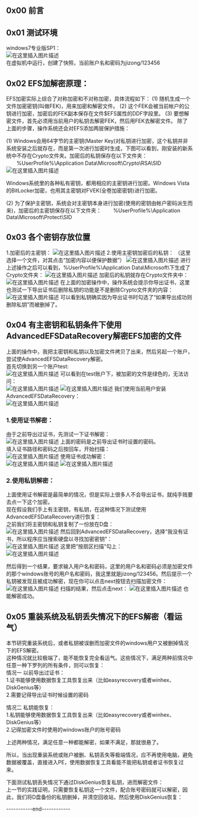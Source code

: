 ## 0x00 前言

## 0x01 测试环境  
windows7专业版SP1：  
![在这里插入图片描述](../image/231549a032d154c622be2b5b11bd967a.png)  
在虚拟机中运行，创建了快照，当前账户名和密码为jizong/123456    

## 0x02 EFS加解密原理：
EFS加密实际上综合了对称加密和不对称加密，具体流程如下：
(1) 随机生成一个文件加密密钥(叫做FEK)，用来加密和解密文件。
(2) 这个FEK会被当前帐户的公钥进行加密，加密后的FEK副本保存在文件$EFS属性的DDF字段里。
(3) 要想解密文件，首先必须用当前用户的私钥去解密FEK，然后用FEK去解密文件。
除了上面的步骤，操作系统还会对EFS添加两层保护措施：

(1) Windows会用64字节的主密钥(Master Key)对私钥进行加密，这个私钥并非系统安装之后就存在，而是第一次进行加密时生成，下图可以看到，刚安装的新系统中不存在Crypto文件夹。加密后的私钥保存在以下文件夹：
　　%UserProfile%\Application Data\Microsoft\Crypto\RSA\SID
　　![在这里插入图片描述](../image/aa1ddc2fda8304602681ec71d6487459.png)

Windows系统里的各种私有密钥，都用相应的主密钥进行加密。Windows Vista的BitLocker加密，也用其主密钥对FVEK(全卷加密密钥)进行加密。


(2) 为了保护主密钥，系统会对主密钥本身进行加密(使用的密钥由帐户密码派生而来)，加密后的主密钥保存在以下文件夹：
　　%UserProfile%\Application Data\Microsoft\Protect\SID

## 0x03 各个密钥存放位置
1.加密后的主密钥：
![在这里插入图片描述](../image/3f10578e97d3623576ae6ec0cdcf04f3.png)
2.使用主密钥加密后的私钥：
（这里选择一个文件，对其点击“加密内容以便保护数据”）
![在这里插入图片描述](../image/ff199fd4d601c98cf04e0dbe9bc5b821.png)
进行上述操作之后可以看到，%UserProfile%\Application Data\Microsoft\下生成了Crypto文件夹：
![在这里插入图片描述](../image/58e20d6e5e272e633cbc3c67ffa57d1c.png)
加密后的私钥就存在Crypto文件夹中：
![在这里插入图片描述](../image/fc288fd3423e9ef1a479f932d44c45a7.png)
在上面的加密操作中，操作系统会提示你导出证书，这里也测试一下导出证书后删除私钥的功能是不是删除Crypto文件夹的内容：
![在这里插入图片描述](../image/136ade76c7c67ce9b6385fec68f469c1.png)
可以看到私钥确实因为导出证书时勾选了“如果导出成功则删除私钥”而被删掉了。


## 0x04 有主密钥和私钥条件下使用AdvancedEFSDataRecovery解密EFS加密的文件
上面的操作中，我把主密钥和私钥以及加密文件拷贝了出来，然后另起一个账户，尝试使AdvancedEFSDataRecovery解密。  
首先切换到另一个账户test:  
![在这里插入图片描述](../image/e9c4e88a1a9552e5a34f0079a3e81588.png)
可以看到在test账户下，被加密的文件是绿色的，无法访问：  
![在这里插入图片描述](../image/e9d8e4170de1f98146009dda67793059.png)
![在这里插入图片描述](../image/ec62dc0482d27c3745080631de3c3784.png)
我们使用当前用户安装AdvancedEFSDataRecovery：  
![在这里插入图片描述](../image/04ffebd1be9583c3d5f9dee5fcb2328e.png)
### 1.使用证书解密：
由于之前导出过证书，先测试一下证书解密：  
![在这里插入图片描述](../image/5c880c0db1fa229bac6195e4acb7d127.png)
上面的密码是之前导出证书时设置的密码。  
填入证书路径和密码之后按回车，开始扫描：  
![在这里插入图片描述](../image/dc9f5caf5c41bfb1656ee547321b83bd.png)
使用证书成功解密：  
![在这里插入图片描述](../image/b66ab1de90987e681ec98a8e21113658.png)
![在这里插入图片描述](../image/122d52d3383aa30ebb36dca0fe9b62c3.png)
### 2.使用私钥解密：
上面使用证书解密是最简单的情况，但是实际上很多人不会导出证书，就纯手贱要去点一下这个加密。  
现在假设我们手上有主密钥，有私钥，在这种情况下测试使用AdvancedEFSDataRecovery进行恢复：  
之前我们将主密钥和私钥复制了一份放在D盘：  
![在这里插入图片描述](../image/d8549f032c58f6143896d1c277bf6478.png)
然后回到AdvancedEFSDataRecovery，选择“我没有证书，所以程序应当搜索硬盘以寻找加密密钥”：  
![在这里插入图片描述](../image/ff857fd80be871f4cbaa3e4f9ad87e90.png)
这里把“按扇区扫描”勾上：  
![在这里插入图片描述](../image/b2ca10b7f45dbae591e3853649ff554c.png)

然后得到一个结果，要求输入用户名和密码，这里的用户名和密码必须是加密文件的那个windows账号的用户名和密码，我这里就是jizong/123456。然后提示一个私钥被发现且被成功解密，现在你可以点击next按钮去扫描加密文件：  
![在这里插入图片描述](../image/924b94d5cbaf2c074bcb5087363032ea.png)
扫描的结果，然后点击next：
![在这里插入图片描述](../image/b10bb7620d1506d7747df39b20702087.png)
也能解密成功。  

## 0x05 重装系统及私钥丢失情况下的EFS解密（看运气）
本节研究重装系统后，或者私钥被误删而加密文件的windows用户又被删掉情况下的EFS解密。  
这种情况就比较极端了，能不能恢复完全看运气。这些情况下，满足两种前情况中任意一种下罗列的所有条件，则可以恢复：  
情况一 以前导出过证书：  
1.证书能够使用数据恢复工具恢复出来（比如easyrecovery或者winhex、DiskGenius等）  
2.需要记得导出证书时候设置的密码  

情况二 私钥能恢复：  
1.私钥能够使用数据恢复工具恢复出来（比如easyrecovery或者winhex、DiskGenius等）  
2.记得加密文件时使用的windows账户的账号密码  
  
上述两种情况，满足任意一种都能解密，如果不满足，那就很悬了。  

所以，当出现重装系统或账户被删、私钥丢失等极端情况，应不再使用电脑，避免数据被覆盖，直接进入PE，使用数据恢复工具看能不能把私钥或者证书恢复过来。  

下面测试私钥丢失情况下通过DiskGenius恢复私钥，进而解密文件：  
上一节的实践证明，只需要恢复私钥这一个文件，配合账号密码就可以解密，因此，我们将D盘备份的私钥删掉，并清空回收站，然后使用DiskGenius恢复：  



-----------end------------
